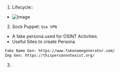 1. Lifecycle::
- ![image](https://github.com/user-attachments/assets/c10f6705-d4a5-4d32-b46b-4df8d67f6cc4)


2. Sock Puppet: `Use VPN`
- A fake persona used for OSINT Activities.
- Useful Sites to create Persona
```html
Fake Name Gen: https://www.fakenamegenerator.com/
Img Gen: https://thispersonnotexist.org/
```

3. 

